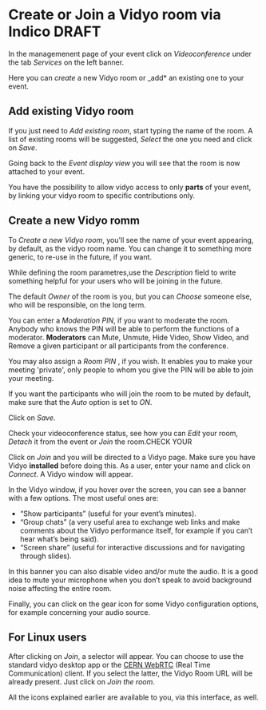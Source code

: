 # Create or Join a Vidyo room via Indico DRAFT


In the managemenent page of your event click on _Videoconference_ under the tab _Services_ on the left banner.

Here you can _create_ a new Vidyo room or _add* an existing one to your event.

## Add existing Vidyo room

If you just need to _Add existing room_, start typing the name of the room. A list of existing rooms will be suggested, _Select_ the one you need and click on _Save_.

Going back to the _Event display view_ you will see that the room is now attached to your event.

You have the possibility to allow vidyo access to only **parts** of your event, by linking your vidyo room to specific contributions only.

## Create a new Vidyo romm

To _Create a new Vidyo room_, you'll see the name of your event appearing, by default, as the vidyo room name. You can change it to something more generic, to re-use in the future, if you want.

While defining the room parametres,use the _Description_ field to write something helpful for your users who will be joining in the future.

The default _Owner_ of the room is you, but you can _Choose_ someone else, who will be responsible, on the long term.

You can enter a _Moderation PIN_, if you want to moderate the room.
Anybody who knows the PIN will be able to perform the functions of a moderator. **Moderators** can Mute, Unmute, Hide Video, Show Video, and Remove a given participant or all participants from the conference.

You may also assign a _Room PIN_ , if you wish. It enables you to make your meeting 'private', only people to whom you give the PIN will be able to join your meeting.

If you want the participants who will join the room to be muted by default, make sure that the _Auto_ option is set to _ON_.

Click on _Save_.

Check your videoconference status, see how you can _Edit_ your room, _Detach_ it from the event or _Join_ the room.CHECK YOUR 

Click on _Join_ and you will be directed to a Vidyo page.
Make sure you have Vidyo **installed** before doing this.
As a user, enter your name and click on _Connect_. A Vidyo window will appear.



In the Vidyo window, if you hover over the screen, you can see a banner with a few options. The most useful ones are:

- “Show participants” (useful for your event’s minutes). 
- “Group chats” (a very useful area to exchange web links and make comments about the Vidyo performance itself, for example if you can’t hear what’s being said). 
- “Screen share” (useful for interactive discussions and for navigating through slides).

In this banner you can also disable video and/or mute the audio.
It is a good idea to mute your microphone when you don’t speak to avoid background noise affecting the entire room.

Finally, you can click on the gear icon for some Vidyo configuration options, for example concerning your audio source.

## For Linux users

After clicking on _Join_, a selector will appear. You can choose to use the standard vidyo desktop app or the [CERN WebRTC](https://vidyowebrtc.web.cern.ch/) (Real Time Communication) client.
If you select the latter, the Vidyo Room URL will be already present. Just click on _Join the room_.

All the icons explained earlier are available to you, via this interface, as well.





